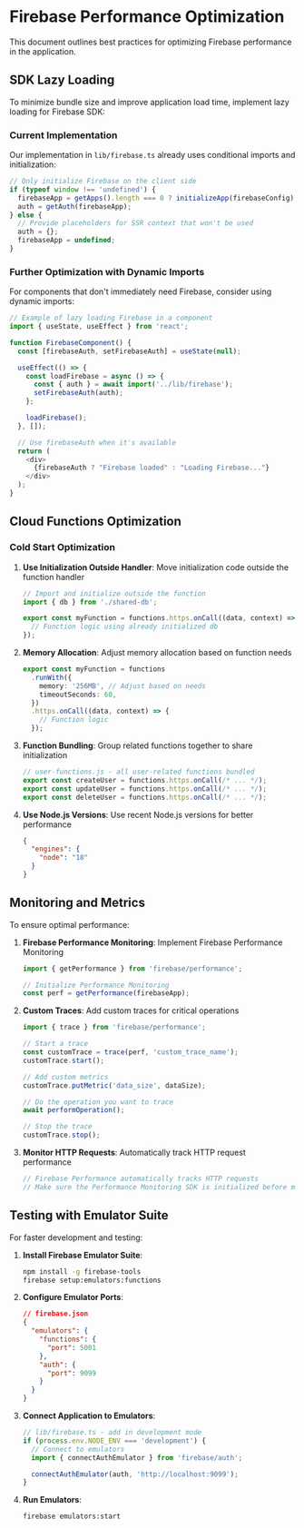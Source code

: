 # Firebase Performance Optimization

This document outlines best practices for optimizing Firebase performance in the application.

## SDK Lazy Loading

To minimize bundle size and improve application load time, implement lazy loading for Firebase SDK:

### Current Implementation

Our implementation in `lib/firebase.ts` already uses conditional imports and initialization:

```typescript
// Only initialize Firebase on the client side
if (typeof window !== 'undefined') {
  firebaseApp = getApps().length === 0 ? initializeApp(firebaseConfig) : getApp();
  auth = getAuth(firebaseApp);
} else {
  // Provide placeholders for SSR context that won't be used
  auth = {};
  firebaseApp = undefined;
}
```

### Further Optimization with Dynamic Imports

For components that don't immediately need Firebase, consider using dynamic imports:

```typescript
// Example of lazy loading Firebase in a component
import { useState, useEffect } from 'react';

function FirebaseComponent() {
  const [firebaseAuth, setFirebaseAuth] = useState(null);

  useEffect(() => {
    const loadFirebase = async () => {
      const { auth } = await import('../lib/firebase');
      setFirebaseAuth(auth);
    };

    loadFirebase();
  }, []);

  // Use firebaseAuth when it's available
  return (
    <div>
      {firebaseAuth ? "Firebase loaded" : "Loading Firebase..."}
    </div>
  );
}
```

## Cloud Functions Optimization

### Cold Start Optimization

1. **Use Initialization Outside Handler**: Move initialization code outside the function handler

   ```typescript
   // Import and initialize outside the function
   import { db } from './shared-db';

   export const myFunction = functions.https.onCall((data, context) => {
     // Function logic using already initialized db
   });
   ```

2. **Memory Allocation**: Adjust memory allocation based on function needs

   ```typescript
   export const myFunction = functions
     .runWith({
       memory: '256MB', // Adjust based on needs
       timeoutSeconds: 60,
     })
     .https.onCall((data, context) => {
       // Function logic
     });
   ```

3. **Function Bundling**: Group related functions together to share initialization

   ```typescript
   // user-functions.js - all user-related functions bundled
   export const createUser = functions.https.onCall(/* ... */);
   export const updateUser = functions.https.onCall(/* ... */);
   export const deleteUser = functions.https.onCall(/* ... */);
   ```

4. **Use Node.js Versions**: Use recent Node.js versions for better performance
   ```json
   {
     "engines": {
       "node": "18"
     }
   }
   ```

## Monitoring and Metrics

To ensure optimal performance:

1. **Firebase Performance Monitoring**: Implement Firebase Performance Monitoring

   ```typescript
   import { getPerformance } from 'firebase/performance';

   // Initialize Performance Monitoring
   const perf = getPerformance(firebaseApp);
   ```

2. **Custom Traces**: Add custom traces for critical operations

   ```typescript
   import { trace } from 'firebase/performance';

   // Start a trace
   const customTrace = trace(perf, 'custom_trace_name');
   customTrace.start();

   // Add custom metrics
   customTrace.putMetric('data_size', dataSize);

   // Do the operation you want to trace
   await performOperation();

   // Stop the trace
   customTrace.stop();
   ```

3. **Monitor HTTP Requests**: Automatically track HTTP request performance
   ```typescript
   // Firebase Performance automatically tracks HTTP requests
   // Make sure the Performance Monitoring SDK is initialized before making requests
   ```

## Testing with Emulator Suite

For faster development and testing:

1. **Install Firebase Emulator Suite**:

   ```bash
   npm install -g firebase-tools
   firebase setup:emulators:functions
   ```

2. **Configure Emulator Ports**:

   ```json
   // firebase.json
   {
     "emulators": {
       "functions": {
         "port": 5001
       },
       "auth": {
         "port": 9099
       }
     }
   }
   ```

3. **Connect Application to Emulators**:

   ```typescript
   // lib/firebase.ts - add in development mode
   if (process.env.NODE_ENV === 'development') {
     // Connect to emulators
     import { connectAuthEmulator } from 'firebase/auth';

     connectAuthEmulator(auth, 'http://localhost:9099');
   }
   ```

4. **Run Emulators**:
   ```bash
   firebase emulators:start
   ```
